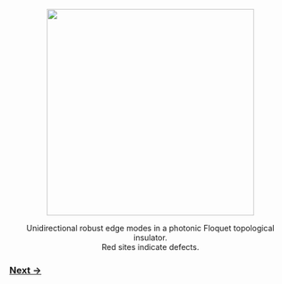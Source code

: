 <p align="center">
<img src="imageN/Edgepropagation_GIF_F.gif" width="370"/>
</p>

<p align="center">
Unidirectional robust edge modes in a photonic Floquet topological insulator. <br/>
Red sites indicate defects.
</p>

### [Next &#8594;](home2.md)
